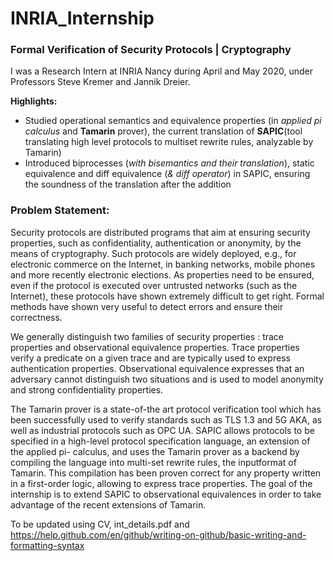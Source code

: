 # INRIA_Internship

### Formal Verification of Security Protocols | Cryptography
I was a Research Intern at INRIA Nancy during April and May 2020, under Professors Steve Kremer and Jannik Dreier.

**Highlights:**
- Studied operational semantics and equivalence properties (in *applied pi calculus* and **Tamarin** prover), the current translation of **SAPIC**(tool translating high level protocols to multiset rewrite rules, analyzable by Tamarin)
- Introduced biprocesses (*with bisemantics and their translation*), static equivalence and diff equivalence (*& diff operator*) in SAPIC, ensuring the soundness of the translation after the addition

### Problem Statement:
Security protocols are distributed programs that aim at ensuring
security properties, such as confidentiality, authentication or
anonymity, by the means of cryptography. Such protocols are
widely deployed, e.g., for electronic commerce on the Internet,
in banking networks, mobile phones and more recently
electronic elections. As properties need to be ensured, even if
the protocol is executed over untrusted networks (such as the
Internet), these protocols have shown extremely difficult to get
right. Formal methods have shown very useful to detect errors
and ensure their correctness.

We generally distinguish two families of security properties :
trace properties and observational equivalence properties. Trace
properties verify a predicate on a given trace and are typically
used to express authentication properties. Observational
equivalence expresses that an adversary cannot distinguish two
situations and is used to model anonymity and strong
confidentiality properties.

The Tamarin prover is a state-of-the art protocol verification tool
which has been successfully used to verify standards such as
TLS 1.3 and 5G AKA, as well as industrial protocols such as OPC
UA. SAPIC allows protocols to be specified in a high-level
protocol specification language, an extension of the applied pi-
calculus, and uses the Tamarin prover as a backend by
compiling the language into multi-set rewrite rules, the inputformat of Tamarin.
This compilation has been proven correct for any property
written in a first-order logic, allowing to express trace properties.
The goal of the internship is to extend SAPIC to observational
equivalences in order to take advantage of the recent
extensions of Tamarin.

To be updated using CV, int_details.pdf and https://help.github.com/en/github/writing-on-github/basic-writing-and-formatting-syntax
